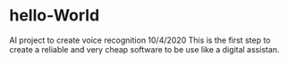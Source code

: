 # hello-World
AI project to create voice recognition
10/4/2020 This is the first step to create a reliable and very cheap software to be use like a digital assistan.
